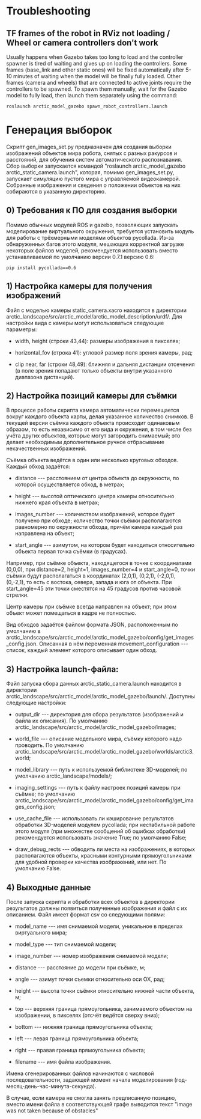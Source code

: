 
# Troubleshooting

## TF frames of the robot in RViz not loading / Wheel or camera controllers don't work
Usually happens when Gazebo takes too long to load and the controller spawner is tired
of waiting and gives up on loading the controllers. Some frames (base_link and other
static ones) will be fixed automatically after 5-10 minutes of waiting when the model
will be finally fully loaded. Other frames (camera and wheels) that are connected
to active joints require the controllers to be spawned. To spawn them manually, wait
for the Gazebo model to fully load, then launch them separately using the command:

```
roslaunch arctic_model_gazebo spawn_robot_controllers.launch
```

# Генерация выборок

Скрипт gen_images_set.py предназначен для создания выборки изображений объектов мира робота, снятых с разных ракурсов и расстояний, для обучения систем автоматического распознавания. Сбор выборки запускается командой "roslaunch arctic_model_gazebo arctic_static_camera.launch", которая, помимо gen_images_set.py, запускает симуляцию пустого мира с управляемой видеокамерой. Собранные изображения и сведения о положении объектов на них собираются в указанную директорию.

## 0) Требования к ПО для создания выборки

Помимо обычных модулей ROS и gazebo, позволяющих запускать моделирование виртуального окружения, требуется установить модуль для работы с трёхмерными моделями объектов pycollada. Из-за обнаруженных багов этого модуля, мешающих корректной загрузке некоторых файлов моделей, рекомендуется использовать вместо устанавливаемой по умолчанию версии 0.7.1 версию 0.6:

```
pip install pycollada==0.6
```

## 1) Настройка камеры для получения изображений

Файл с моделью камеры static_camera.xacro находится в директории arctic_landscape/src/arctic_model/arctic_model_description/urdf/. Для настройки вида с камеры могут использоваться следующие параметры:

- width, height (строки 43,44): размеры изображения в пикселях;

- horizontal_fov (строка 41): угловой размер поля зрения камеры, рад;

- clip near, far (строки 48,49): ближняя и дальняя дистанции отсечения (в поле зрения попадают только объекты внутри указанного диапазона дистанций).

## 2) Настройка позиций камеры для съёмки

В процессе работы скрипта камера автоматически перемещается вокруг каждого объекта карты, делая указанное количество снимков. В текущей версии съёмка каждого объекта происходит одинаковым образом, то есть независимо от его вида и окружения, в том числе без учёта других объектов, которые могут загородить снимаемый; это делает необходимым дополнительное ручное отбрасывание некачественных изображений.

Съёмка объекта ведётся в один или несколько круговых обходов. Каждый обход задаётся:

- distance --- расстоянием от центра объекта до окружности, по которой осуществляется обход, в метрах;

- height --- высотой оптического центра камеры относительно нижнего края объекта в метрах;

- images_number --- количеством изображений, которое будет получено при обходе; количество точки съёмки располагаются равномерно по окружности обхода, причём камера каждый раз направлена на объект;

- start_angle --- азимутом, на котором будет находиться относительно объекта первая точка съёмки (в градусах).

Например, при съёмке объекта, находящегося в точке с координатами (0,0,0), при distance=2, height=1, images_number=4 и start_angle=0, точки съёмки будут располагаться в координатах (2,0,1), (0,2,1), (-2,0,1), (0,-2,1), то есть с востока, севера, запада и юга от объекта. При start_angle=45 эти точки сместятся на 45 градусов против часовой стрелки. 

Центр камеры при съёмке всегда направлен на объект; при этом объект может помещаться в кадре не полностью.

Вид обходов задаётся файлом формата JSON, расположенным по умолчанию в arctic_landscape/src/arctic_model/arctic_model_gazebo/config/get_images_config.json. Описанная в нём переменная movement_configuration --- список, каждый элемент которого описывает один обход.

## 3) Настройка launch-файла:

Файл запуска сбора данных arctic_static_camera.launch находится в директории arctic_landscape/src/arctic_model/arctic_model_gazebo/launch/. Доступны следующие настройки:

- output_dir --- директория для сбора результатов (изображений и файла их описания). По умолчанию arctic_landscape/src/arctic_model/arctic_model_gazebo/images;

- world_file --- описание модельного мира, съёмку которого надо проводить. По умолчанию arctic_landscape/src/arctic_model/arctic_model_gazebo/worlds/arctic3.world;

- model_library --- путь к используемой библиотеке 3D-моделей; по умолчанию arctic_landscape/models/;

- imaging_settings --- путь к файлу настроек позиций камеры при съёмке; по умолчанию arctic_landscape/src/arctic_model/arctic_model_gazebo/config/get_images_config.json;

- use_cache_file --- использовать ли кэширование результатов обработки 3D-моделей модулем pycollada; при нестабильной работе этого модуля (при множестве сообщений об ошибках обработки) рекомендуется использовать значение True; по умолчанию False;

- draw_debug_rects --- обводить ли места на изображениях, в которых располагаются объекты, красными контурными прямоугольниками для удобной проверки качества изображений, или нет. По умолчанию False.

## 4) Выходные данные

После запуска скрипта и обработки всех объектов в директории результатов должны появиться полученные изображения и файл с их описанием. Файл имеет формат csv со следующими полями:

- model_name --- имя снимаемой модели, уникальное в пределах виртуального мира;

- model_type --- тип снимаемой модели;

- image_number --- номер изображения снимаемой модели;

- distance --- расстояние до модели при съёмке, м;

- angle --- азимут точки съемки относительно оси OX, рад;

- height --- высота точки съёмки относительно нижней части объекта, м;

- top --- верхняя граница прямоугольника, занимаемого объектом на изображении, в пикселях (отсчёт ведётся сверху вниз);

- bottom --- нижняя граница прямоугольника объекта;

- left --- левая граница прямоугольника объекта;

- right --- правая граница прямоугольника объекта;

- filename --- имя файла изображения.

Имена сгенерированных файлов начинаются с числовой последовательности, задающей момент начала моделирования (год-месяц-день-час-минута-секунда).

В случае, если камера не смогла занять предписанную позицию, вместо имени файла в соответствующей графе выводится текст "image was not taken because of obstacles"